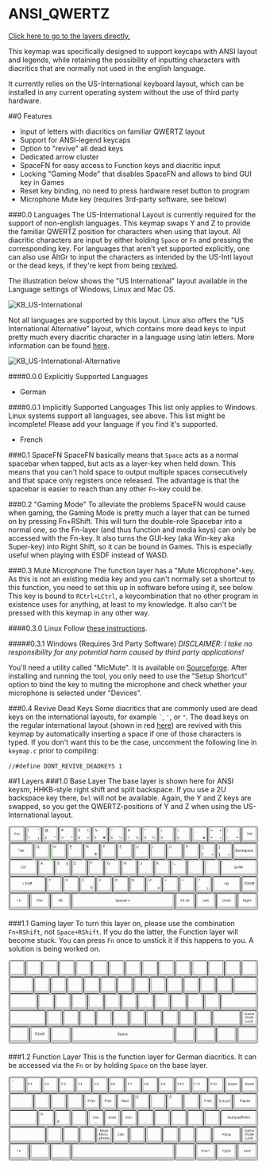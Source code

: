 # ANSI_QWERTZ

[Click here to go to the layers directly.](readme.md#1-layers)

This keymap was specifically designed to support keycaps with ANSI layout and legends, while retaining the possibility of inputting characters 
with diacritics that are normally not used in the english language.

It currently relies on the US-International keyboard layout, which can be installed in any current operating system without the use of third party hardware.

##0 Features
* Input of letters with diacritics on familiar QWERTZ layout
* Support for ANSI-legend keycaps
* Option to "revive" all dead keys
* Dedicated arrow cluster
* SpaceFN for easy access to Function keys and diacritic input
* Locking "Gaming Mode" that disables SpaceFN and allows to bind GUI key in Games
* Reset key binding, no need to press hardware reset button to program
* Microphone Mute key (requires 3rd-party software, see below)

###0.0 Languages
The US-International Layout is currently required for the support of non-english languages. This keymap swaps Y and Z to provide the familiar QWERTZ position for characters when using that layout.
All diacritic characters are input by either holding `Space` or `Fn` and pressing the corresponding key. For languages that aren't yet supported explicitly, 
one can also use AltGr to input the characters as intended by the US-Intl layout or the dead keys, if they're kept from being [revived](readme.md#04-revive-dead-keys).

The illustration below shows the "US International" layout available in the Language settings of Windows, Linux and Mac OS.

![KB_US-International](https://i.imgur.com/dBQ9dOo.png)

Not all languages are supported by this layout. Linux also offers the "US International Alternative" layout, 
which contains more dead keys to input pretty much every diacritic character in a language using latin letters. More information can be found [here](http://web.archive.org/web/20160818101234/http://dry.sailingissues.com/us-international-keyboard-layout.html).

![KB_US-International-Alternative](https://i.imgur.com/CaLuEUP.png)

####0.0.0 Explicitly Supported Languages
* German

####0.0.1 Implicitly Supported Languages
This list only applies to Windows. Linux systems support all languages, see above. This list might be incomplete! Please add your language if you find it's supported.

* French

###0.1 SpaceFN
SpaceFN basically means that `Space` acts as a normal spacebar when tapped, but acts as a layer-key when held down. 
This means that you can't hold space to output multiple spaces consecutively and that space only registers once released.
The advantage is that the spacebar is easier to reach than any other `Fn`-key could be.

###0.2 "Gaming Mode"
To alleviate the problems SpaceFN would cause when gaming, the Gaming Mode is pretty much a layer that can be turned on by pressing Fn+RShift.
This will turn the double-role Spacebar into a normal one, so the Fn-layer (and thus function and media keys) can only be accessed with the Fn-key.
It also turns the GUI-key (aka Win-key aka Super-key) into Right Shift, so it can be bound in Games. This is especially useful when playing with ESDF instead of WASD.

###0.3 Mute Microphone
The function layer has a "Mute Microphone"-key. As this is not an existing media key and you can't normally set a shortcut to this function, 
you need to set this up in software before using it, see below. This key is bound to `RCtrl+LCtrl`, a keycombination that 
no other program in existence uses for anything, at least to my knowledge. It also can't be pressed with this keymap in any other way.

####0.3.0 Linux
Follow [these instructions](http://askubuntu.com/a/13364).

#####0.3.1 Windows (Requires 3rd Party Software)
*DISCLAIMER: I take no responsibility for any potential harm caused by third party applications!*

You'll need a utility called "MicMute". It is available on [Sourceforge](https://sourceforge.net/projects/micmute/).
After installing and running the tool, you only need to use the "Setup Shortcut" option to bind the key to muting the microphone
and check whether your microphone is selected under "Devices".

###0.4 Revive Dead Keys
Some diacritics that are commonly used are dead keys on the international layouts, for example `` ` ``,  `'`, or `"`. 
The dead keys on the regular international layout (shown in red [here](readme.md#00-languages)) are revived with this keymap by automatically inserting a space if one of those characters is typed.
If you don't want this to be the case, uncomment the following line in `keymap.c` prior to compiling:
```
//#define DONT_REVIVE_DEADKEYS 1
```

##1 Layers
###1.0 Base Layer
The base layer is shown here for ANSI keysm, HHKB-style right shift and split backspace. If you use a 2U backspace key there, `Del` will not be available.
Again, the Y and Z keys are swapped, so you get the QWERTZ-positions of Y and Z when using the US-International layout.

![base_layer](docs/base_layer.PNG)

###1.1 Gaming layer
To turn this layer on, please use the combination `Fn+RShift`, not `Space+RShift`. If you do the latter, the Function layer will become stuck. You can press `Fn` once to unstick it if this happens to you. A solution is being worked on.

![gaming_layer](docs/gaming_layer.PNG)

###1.2 Function Layer
This is the function layer for German diacritics. It can be accessed via the `Fn` or by holding `Space` on the base layer.

![function_layer](docs/function_layer.PNG)




